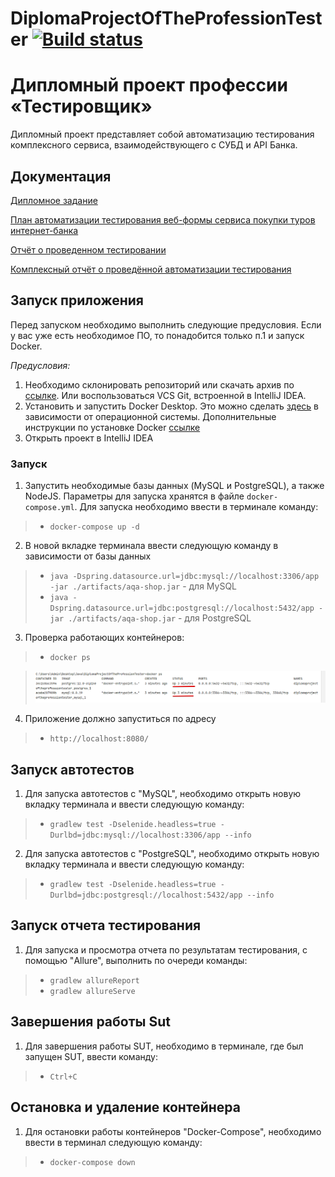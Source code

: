 # DiplomaProjectOfTheProfessionTester [![Build status](https://ci.appveyor.com/api/projects/status/c5wxdfokui3trvi8?svg=true)](https://ci.appveyor.com/project/Aleks4404/diplomaprojectoftheprofessiontester)

# Дипломный проект профессии «Тестировщик»

Дипломный проект представляет собой автоматизацию тестирования комплексного сервиса, взаимодействующего с СУБД и API
Банка.

## Документация

[Дипломное задание](https://github.com/netology-code/qa-diploma.git)

[План автоматизации тестирования веб-формы сервиса покупки туров интернет-банка](doc/Plan.md)

[Отчёт о проведенном тестировании](doc/Report.md)

[Комплексный отчёт о проведённой автоматизации тестирования](doc/Summary.md)

## Запуск приложения

Перед запуском необходимо выполнить следующие предусловия. Если у вас уже есть необходимое ПО, то понадобится только п.1 и запуск Docker.

*Предусловия:*
1. Необходимо склонировать репозиторий или скачать архив по [ссылке](https://github.com/Aleks4404/DiplomaProjectOfTheProfessionTester.git). Или воспользоваться VCS Git, встроенной в
   IntelliJ IDEA.
2. Установить и запустить Docker Desktop. Это можно сделать [здесь](https://docs.docker.com/get-docker/) в зависимости от операционной системы. Дополнительные инструкции по установке Docker [ссылке](https://github.com/netology-code/aqa-homeworks/blob/master/docker/installation.md)
3. Открыть проект в IntelliJ IDEA

### Запуск

1. Запустить необходимые базы данных (MySQL и PostgreSQL), а также NodeJS. Параметры для запуска хранятся в
   файле `docker-compose.yml`. Для запуска необходимо ввести в терминале команду:

> * `docker-compose up -d`

2. В новой вкладке терминала ввести следующую команду в зависимости от базы данных

> * `java -Dspring.datasource.url=jdbc:mysql://localhost:3306/app -jar ./artifacts/aqa-shop.jar` - для MySQL
> * `java -Dspring.datasource.url=jdbc:postgresql://localhost:5432/app -jar ./artifacts/aqa-shop.jar` - для PostgreSQL

3. Проверка работающих контейнеров:

> * `docker ps`

> ![Starting the container](doc/pic/StartConteyner.png)

4. Приложение должно запуститься по адресу

> * `http://localhost:8080/`
 
## Запуск автотестов

1. Для запуска автотестов с "MySQL",  необходимо открыть новую вкладку терминала и ввести следующую команду:
> * `gradlew test -Dselenide.headless=true -Durlbd=jdbc:mysql://localhost:3306/app --info`

2. Для запуска автотестов с "PostgreSQL",  необходимо открыть новую вкладку терминала и ввести следующую команду:
> * `gradlew test -Dselenide.headless=true -Durlbd=jdbc:postgresql://localhost:5432/app --info`

## Запуск отчета тестирования

1. Для запуска и просмотра отчета по результатам тестирования, с помощью "Allure", выполнить по очереди команды:
> * `gradlew allureReport`
> * `gradlew allureServe`

## Завершения работы Sut 

1. Для завершения работы SUT, необходимо в терминале, где был запущен SUT, ввести команду:
> * `Ctrl+C`

## Остановка и удаление контейнера
1. Для остановки работы контейнеров "Docker-Compose", необходимо ввести в терминал следующую команду: 

> * `docker-compose down`